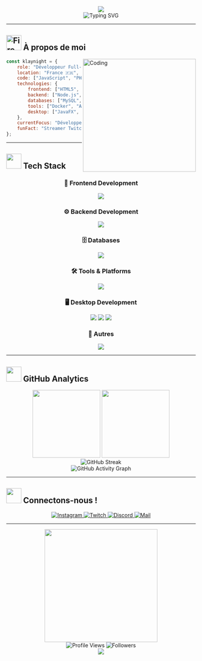 <div align="center">
  <img src="https://capsule-render.vercel.app/api?type=waving&color=gradient&customColorList=6,11,20&height=180&section=header&text=Klaynight&fontSize=42&fontColor=fff&animation=twinkling&fontAlignY=32" />
</div>
<div align="center">
  <img src="https://readme-typing-svg.herokuapp.com?font=Fira+Code&weight=600&size=28&duration=4000&pause=1000&color=58A6FF&center=true&vCenter=true&multiline=true&width=600&height=100&lines=🚀+Développeur+Web+%26+Mobile;💻+Passionné+de+Technologie;" alt="Typing SVG" />
</div>

---

## <img src="https://user-images.githubusercontent.com/74038190/216122041-518ac897-8d92-4c6b-9b3f-ca01dcaf38ee.png" alt="Fire" width="40" /> **À propos de moi**

<img align="right" alt="Coding" width="300" src="https://user-images.githubusercontent.com/74038190/229223263-cf2e4b07-2615-4f87-9c38-e37600f8381a.gif">

```javascript
const klaynight = {
    role: "Développeur Full-Stack",
    location: "France 🇫🇷",
    code: ["JavaScript", "PHP", "Python", "Java", "C"],
    technologies: {
        frontend: ["HTML5", "CSS3", "JavaScript", "TailwindCSS", "Bootstrap"],
        backend: ["Node.js", "PHP", "Python", "Java"],
        databases: ["MySQL", "PostgreSQL", "SQL"],
        tools: ["Docker", "Azure", "VS Code", "Git", "Webpack"],
        desktop: ["JavaFX", "FXML", "Scene Builder"]
    },
    currentFocus: "Développement d'applications web modernes",
    funFact: "Streamer Twitch pendant mon temps libre ! 🎮"
};
```

---

## <img src="https://user-images.githubusercontent.com/74038190/212257454-16e3712e-945a-4ca2-b238-408ad0bf87e6.gif" width="40"> **Tech Stack**

<div align="center">

### 🎨 **Frontend Development**
<p>
  <img src="https://skillicons.dev/icons?i=html,css,js,tailwind,bootstrap" />
</p>

### ⚙️ **Backend Development**  
<p>
  <img src="https://skillicons.dev/icons?i=nodejs,php,python,java,c" />
</p>

### 🗄️ **Databases**
<p>
  <img src="https://skillicons.dev/icons?i=mysql,postgresql" />
</p>

### 🛠️ **Tools & Platforms**
<p>
  <img src="https://skillicons.dev/icons?i=vscode,docker,azure,github,discord,git,webpack" />
</p>

### 🖥️ **Desktop Development**
<p>
  <img src="https://img.shields.io/badge/JavaFX-FF6C37?style=for-the-badge&logo=java&logoColor=white" />
  <img src="https://img.shields.io/badge/FXML-007396?style=for-the-badge&logo=java&logoColor=white" />
  <img src="https://img.shields.io/badge/Scene_Builder-ED8B00?style=for-the-badge&logo=java&logoColor=white" />
</p>

### 🔧 **Autres**
<p>
  <img src="https://skillicons.dev/icons?i=lua,raspberrypi" />
</p>

</div>

---

## <img src="https://user-images.githubusercontent.com/74038190/212257467-871d32b7-e401-42e8-a166-fcfd7baa4c6b.gif" width="40"> **GitHub Analytics**

<div align="center">
  <img height="180em" src="https://github-readme-stats.vercel.app/api?username=Klaynight-dev&show_icons=true&theme=react&include_all_commits=true&count_private=true&hide_border=true&bg_color=0D1117&title_color=58A6FF&icon_color=58A6FF&text_color=c9d1d9"/>
  <img height="180em" src="https://github-readme-stats.vercel.app/api/top-langs/?username=Klaynight-dev&layout=compact&theme=react&hide_border=true&bg_color=0D1117&title_color=58A6FF&text_color=c9d1d9"/>
</div>

<div align="center">
  <img src="https://github-readme-streak-stats.herokuapp.com/?user=Klaynight-dev&theme=react&hide_border=true&background=0D1117&stroke=58A6FF&ring=58A6FF&fire=58A6FF&currStreakLabel=58A6FF" alt="GitHub Streak" />
</div>

<div align="center">
  <img src="https://github-readme-activity-graph.vercel.app/graph?username=Klaynight-dev&bg_color=0D1117&color=58A6FF&line=58A6FF&point=FFFFFF&area=true&hide_border=true" alt="GitHub Activity Graph" />
</div>

---

## <img src="https://user-images.githubusercontent.com/74038190/212257465-7ce8d493-cac5-494e-982a-5a9deb852c4b.gif" width="40"> **Connectons-nous !**

<div align="center">
  <a href="https://www.instagram.com/klaynight/" target="_blank">
    <img src="https://img.shields.io/badge/Instagram-E4405F?style=for-the-badge&logo=instagram&logoColor=white&shadow=0px_4px_8px_rgba(0,0,0,0.3)" alt="Instagram" />
  </a>
  <a href="https://twitch.tv/klaynight" target="_blank">
    <img src="https://img.shields.io/badge/Twitch-9146FF?style=for-the-badge&logo=twitch&logoColor=white&shadow=0px_4px_8px_rgba(0,0,0,0.3)" alt="Twitch" />
  </a>
  <a href="https://discord.com/users/457275321171968000" target="_blank">
    <img src="https://img.shields.io/badge/Discord-5865F2?style=for-the-badge&logo=discord&logoColor=white&shadow=0px_4px_8px_rgba(0,0,0,0.3)" alt="Discord" />
  </a>
  <a href="mailto:contact@klaynight.fr" target="_blank">
    <img src="https://img.shields.io/badge/Mail-D14836?style=for-the-badge&logo=gmail&logoColor=white&shadow=0px_4px_8px_rgba(0,0,0,0.3)" alt="Mail" />
  </a>
</div>

---

<div align="center">
  <img src="https://user-images.githubusercontent.com/74038190/212284158-e840e285-664b-44d7-b79b-e264b5e54825.gif" width="300">
</div>

<div align="center">
  <img src="https://komarev.com/ghpvc/?username=Klaynight-dev&color=blueviolet&style=for-the-badge&label=Profile+Views" alt="Profile Views" />
  <img src="https://img.shields.io/github/followers/Klaynight-dev?style=for-the-badge&color=blue&labelColor=black&label=Followers" alt="Followers" />
</div>

<div align="center">
  <img src="https://capsule-render.vercel.app/api?type=waving&color=gradient&customColorList=6,11,20&height=100&section=footer&animation=twinkling" />
</div>
